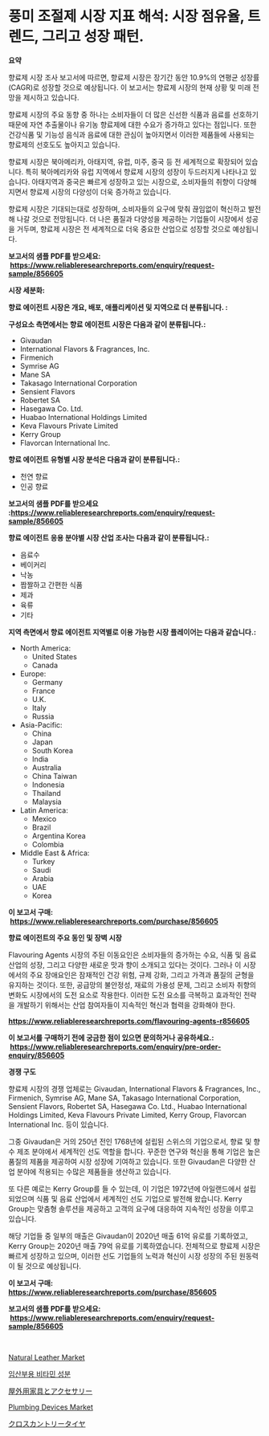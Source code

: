 <p><h1>풍미 조절제 시장 지표 해석: 시장 점유율, 트렌드, 그리고 성장 패턴.</h1></p><p><strong>요약</strong></p>
<p><p>향료제 시장 조사 보고서에 따르면, 향료제 시장은 장기간 동안 10.9%의 연평균 성장률(CAGR)로 성장할 것으로 예상됩니다. 이 보고서는 향료제 시장의 현재 상황 및 미래 전망을 제시하고 있습니다.</p><p>향료제 시장의 주요 동향 중 하나는 소비자들이 더 많은 신선한 식품과 음료를 선호하기 때문에 자연 추출물이나 유기농 향료제에 대한 수요가 증가하고 있다는 점입니다. 또한 건강식품 및 기능성 음식과 음료에 대한 관심이 높아지면서 이러한 제품들에 사용되는 향료제의 선호도도 높아지고 있습니다.</p><p>향료제 시장은 북아메리카, 아태지역, 유럽, 미주, 중국 등 전 세계적으로 확장되어 있습니다. 특히 북아메리카와 유럽 지역에서 향료제 시장의 성장이 두드러지게 나타나고 있습니다. 아태지역과 중국은 빠르게 성장하고 있는 시장으로, 소비자들의 취향이 다양해지면서 향료제 시장의 다양성이 더욱 증가하고 있습니다.</p><p>향료제 시장은 기대되는대로 성장하며, 소비자들의 요구에 맞춰 끊임없이 혁신하고 발전해 나갈 것으로 전망됩니다. 더 나은 품질과 다양성을 제공하는 기업들이 시장에서 성공을 거두며, 향료제 시장은 전 세계적으로 더욱 중요한 산업으로 성장할 것으로 예상됩니다.</p></p>
<p><strong>보고서의 샘플 PDF를 받으세요: &nbsp;<a href="https://www.reliableresearchreports.com/enquiry/request-sample/856605">https://www.reliableresearchreports.com/enquiry/request-sample/856605</a></strong></p>
<p><strong>시장 세분화:</strong></p>
<p><strong> 향료 에이전트 시장은 개요, 배포, 애플리케이션 및 지역으로 더 분류됩니다. :</strong></p>
<p><strong>구성요소 측면에서는 향료 에이전트 시장은 다음과 같이 분류됩니다.:</strong></p>
<p><ul><li>Givaudan</li><li>International Flavors & Fragrances, Inc.</li><li>Firmenich</li><li>Symrise AG</li><li>Mane SA</li><li>Takasago International Corporation</li><li>Sensient Flavors</li><li>Robertet SA</li><li>Hasegawa Co. Ltd.</li><li>Huabao International Holdings Limited</li><li>Keva Flavours Private Limited</li><li>Kerry Group</li><li>Flavorcan International Inc.</li></ul></p>
<p><strong> 향료 에이전트 유형별 시장 분석은 다음과 같이 분류됩니다.:</strong></p>
<p><ul><li>천연 향료</li><li>인공 향료</li></ul></p>
<p><strong>보고서의 샘플 PDF를 받으세요 :<a href="https://www.reliableresearchreports.com/enquiry/request-sample/856605">https://www.reliableresearchreports.com/enquiry/request-sample/856605</a></strong></p>
<p><strong> 향료 에이전트 응용 분야별 시장 산업 조사는 다음과 같이 분류됩니다.:</strong></p>
<p><ul><li>음료수</li><li>베이커리</li><li>낙농</li><li>짭짤하고 간편한 식품</li><li>제과</li><li>육류</li><li>기타</li></ul></p>
<p><strong>지역 측면에서 향료 에이전트 지역별로 이용 가능한 시장 플레이어는 다음과 같습니다.:</strong></p>
<p><ul>
    <li>
        North America:
        <ul>
            <li>United States</li>
            <li>Canada</li>
        </ul>
    </li>
    <li>
        Europe:
        <ul>
            <li>Germany</li>
            <li>France</li>
            <li>U.K.</li>
            <li>Italy</li>
            <li>Russia</li>
        </ul>
    </li>
    <li>
        Asia-Pacific:
        <ul>
            <li>China</li>
            <li>Japan</li>
            <li>South Korea</li>
            <li>India</li>
            <li>Australia</li>
            <li>China Taiwan</li>
            <li>Indonesia</li>
            <li>Thailand</li>
            <li>Malaysia</li>
        </ul>
    </li>
    <li>
        Latin America:
        <ul>
            <li>Mexico</li>
            <li>Brazil</li>
            <li>Argentina Korea</li>
            <li>Colombia</li>
        </ul>
    </li>
    <li>
        Middle East & Africa:
        <ul>
            <li>Turkey</li>
            <li>Saudi</li>
            <li>Arabia</li>
            <li>UAE</li>
            <li>Korea</li>
        </ul>
    </li>
    </ul></p>
<p><strong>이 보고서 구매: &nbsp;<a href="https://www.reliableresearchreports.com/purchase/856605">https://www.reliableresearchreports.com/purchase/856605</a></strong></p>
<p><strong>향료 에이전트의 주요 동인 및 장벽 시장</strong></p>
<p><p>Flavouring Agents 시장의 주된 이동요인은 소비자들의 증가하는 수요, 식품 및 음료 산업의 성장, 그리고 다양한 새로운 맛과 향이 소개되고 있다는 것이다. 그러나 이 시장에서의 주요 장애요인은 잠재적인 건강 위험, 규제 강화, 그리고 가격과 품질의 균형을 유지하는 것이다. 또한, 공급망의 불안정성, 재료의 가용성 문제, 그리고 소비자 취향의 변화도 시장에서의 도전 요소로 작용한다. 이러한 도전 요소를 극복하고 효과적인 전략을 개발하기 위해서는 산업 참여자들이 지속적인 혁신과 협력을 강화해야 한다.</p></p>
<p><strong><a href="https://www.reliableresearchreports.com/flavouring-agents-r856605">https://www.reliableresearchreports.com/flavouring-agents-r856605</a></strong></p>
<p><strong>이 보고서를 구매하기 전에 궁금한 점이 있으면 문의하거나 공유하세요.: &nbsp;<a href="https://www.reliableresearchreports.com/enquiry/pre-order-enquiry/856605">https://www.reliableresearchreports.com/enquiry/pre-order-enquiry/856605</a></strong></p>
<p><strong>경쟁 구도</strong></p>
<p><p>향료제 시장의 경쟁 업체로는 Givaudan, International Flavors & Fragrances, Inc., Firmenich, Symrise AG, Mane SA, Takasago International Corporation, Sensient Flavors, Robertet SA, Hasegawa Co. Ltd., Huabao International Holdings Limited, Keva Flavours Private Limited, Kerry Group, Flavorcan International Inc. 등이 있습니다.</p><p>그중 Givaudan은 거의 250년 전인 1768년에 설립된 스위스의 기업으로서, 향료 및 향수 제조 분야에서 세계적인 선도 역할을 합니다. 꾸준한 연구와 혁신을 통해 기업은 높은 품질의 제품을 제공하여 시장 성장에 기여하고 있습니다. 또한 Givaudan은 다양한 산업 분야에 적용되는 수많은 제품들을 생산하고 있습니다.</p><p>또 다른 예로는 Kerry Group를 들 수 있는데, 이 기업은 1972년에 아일랜드에서 설립되었으며 식품 및 음료 산업에서 세계적인 선도 기업으로 발전해 왔습니다. Kerry Group는 맞춤형 솔루션을 제공하고 고객의 요구에 대응하여 지속적인 성장을 이루고 있습니다.</p><p>해당 기업들 중 일부의 매출은 Givaudan이 2020년 매출 61억 유로를 기록하였고, Kerry Group는 2020년 매출 79억 유로를 기록하였습니다. 전체적으로 향료제 시장은 빠르게 성장하고 있으며, 이러한 선도 기업들의 노력과 혁신이 시장 성장의 주된 원동력이 될 것으로 예상됩니다.</p></p>
<p><strong>이 보고서 구매: &nbsp; <a href="https://www.reliableresearchreports.com/purchase/856605">https://www.reliableresearchreports.com/purchase/856605</a></strong></p>
<p><strong>보고서의 샘플 PDF를 받으세요: &nbsp;<a href="https://www.reliableresearchreports.com/enquiry/request-sample/856605">https://www.reliableresearchreports.com/enquiry/request-sample/856605</a></strong><strong></strong></p>
<p>&nbsp;</p>
<p><p><a href="https://issuu.com/reportprime-2/docs/natural-leather-market-size-2030.pptx">Natural Leather Market</a></p><p><a href="https://github.com/vsn7qpua81q/Market-Research-Report-List-1/blob/main/869716419166.md">임산부용 비타민 성분</a></p><p><a href="https://github.com/adcxff01450218/Market-Research-Report-List-1/blob/main/274709520724.md">屋外用家具とアクセサリー</a></p><p><a href="https://github.com/jhcraigie/Market-Research-Report-List-2/blob/main/plumbing-devices-market.md">Plumbing Devices Market</a></p><p><a href="https://github.com/xnljig2898992/Market-Research-Report-List-1/blob/main/481580820723.md">クロスカントリータイヤ</a></p></p>